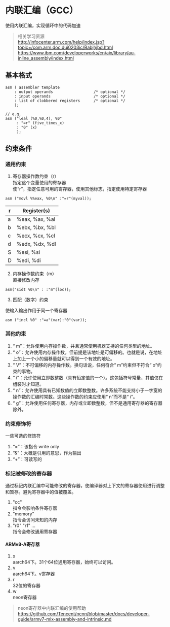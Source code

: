 # 内联汇编（GCC）

使用内联汇编，实现循环中的代码加速

> 相关学习资源    
> http://infocenter.arm.com/help/index.jsp?topic=/com.arm.doc.dui0203ic/Babjhjbd.html
> https://www.ibm.com/developerworks/cn/aix/library/au-inline_assembly/index.html


## 基本格式

```
asm ( assembler template 
    : output operands                  /* optional */
    : input operands                   /* optional */
    : list of clobbered registers      /* optional */
    );

// e.g.
asm ("leal (%0,%0,4), %0"
     : "=r" (five_times_x)
     : "0" (x) 
     );
```

## 约束条件

### 通用约束

1. 寄存器操作数约束（r）   
指定这个变量使用的寄存器   
使“r”，指定任意可用的寄存器，使用其他标志，指定使用特定寄存器

```
asm ("movl %%eax, %0\n" :"=r"(myval));
```

| r |    Register(s)     |
| - | ------------------ |
| a |   %eax, %ax, %al   |
| b |   %ebx, %bx, %bl   |
| c |   %ecx, %cx, %cl   |
| d |   %edx, %dx, %dl   |
| S |   %esi, %si        |
| D |   %edi, %di        |

2. 内存操作数约束（m）   
直接修改内存

```
asm("sidt %0\n" : :"m"(loc));
```

3. 匹配（数字）约束

使输入输出作用于同一个寄存器

```
asm ("incl %0" :"=a"(var):"0"(var));
```

### 其他约束

1. “ m”：允许使用内存操作数，并且通常使用机器支持的任何类型的地址。
2. “ o”：允许使用内存操作数，但前提是该地址是可偏移的。也就是说，在地址上加上一个小的偏移量就可以得到一个有效的地址。
3. “ V”：不可偏移的内存操作数。换句话说，任何符合“ m”约束但不符合“ o”约束的事物。
4. “ i”：允许使用立即数整数（具有恒定值的一个）。这包括符号常量，其值仅在组装时才知道。
5. “ n”：允许使用具有已知数值的立即数整数。许多系统不能支持小于一字宽的操作数的汇编时常数。这些操作数的约束应使用“ n”而不是“ i”。
6. “ g”：允许使用任何寄存器，内存或立即数整数，但不是通用寄存器的寄存器除外。

### 约束修饰符

一些可选的修饰符   

1. “=”：该指令 write only
2. “&”：大概是引用的意思，作为输出
3. “+”：可读写的

### 标记被修改的寄存器

通过标记内联汇编中可能修改的寄存器，使编译器对上下文的寄存器使用进行调整和暂存。避免寄存器中的值被覆盖。

1. "cc"     
指令会影响条件寄存器
2. "memory"    
指令会访问未知的内存
3. "r0" "r1" ...   
指令会修改通用寄存器

#### ARMv8-A寄存器

1. x    
aarch64下。31个64位通用寄存器，始终可以访问。
2. v    
aarch64下。v寄存器
3. r    
32位的寄存器
4. w    
neon寄存器

> neon寄存器中内联汇编的使用帮助   
> https://github.com/Tencent/ncnn/blob/master/docs/developer-guide/armv7-mix-assembly-and-intrinsic.md    